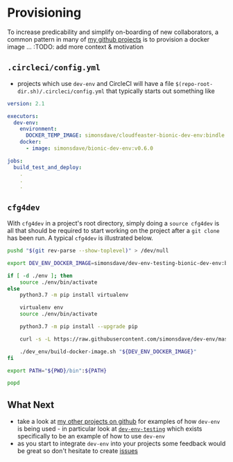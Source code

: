 # Provisioning

To increase predicability and simplify on-boarding of new
collaborators, a common pattern in many of
[my github projects](https://github.com/simonsdave)
is to provision a docker image ... :TODO: add more context & motivation

## ```.circleci/config.yml```

* projects which use ```dev-env``` and CircleCI will have a
  file ```$(repo-root-dir.sh)/.circleci/config.yml```
  that typically starts out something like

```yaml
version: 2.1

executors:
  dev-env:
    environment:
      DOCKER_TEMP_IMAGE: simonsdave/cloudfeaster-bionic-dev-env:bindle
    docker:
      - image: simonsdave/bionic-dev-env:v0.6.0

jobs:
  build_test_and_deploy:
    .
    .
    .
```

## ```cfg4dev```

With ```cfg4dev``` in a project's root directory, simply doing a ```source cfg4dev```
is all that should be required to start working on the project after a ```git clone```
has been run. A typical ```cfg4dev``` is illustrated below.

```bash
pushd "$(git rev-parse --show-toplevel)" > /dev/null

export DEV_ENV_DOCKER_IMAGE=simonsdave/dev-env-testing-bionic-dev-env:build

if [ -d ./env ]; then
    source ./env/bin/activate
else
    python3.7 -m pip install virtualenv

    virtualenv env
    source ./env/bin/activate

    python3.7 -m pip install --upgrade pip

    curl -s -L https://raw.githubusercontent.com/simonsdave/dev-env/master/bin/install-dev-env.sh | bash -s --

    ./dev_env/build-docker-image.sh "${DEV_ENV_DOCKER_IMAGE}"
fi

export PATH="${PWD}/bin":${PATH}

popd
```

## What Next

* take a look at [my other projects on github](https://github.com/simonsdave)
  for examples of how ```dev-env``` is being used - in particular look at [```dev-env-testing```](https://github.com/simonsdave/dev-env-testing)
  which exists specifically to be an example of how to use ```dev-env```
* as you start to integrate ```dev-env``` into your projects
  some feedback would be great so don't hesitate to create [issues](../../../issues)
